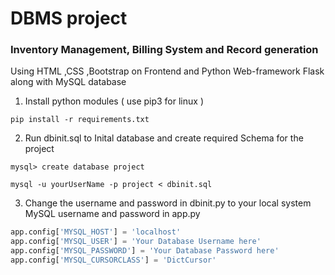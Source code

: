 # DBMS project
###  Inventory Management, Billing System and Record generation
Using HTML ,CSS ,Bootstrap on Frontend and Python Web-framework Flask along with MySQL database

1. Install python modules ( use pip3 for linux )
```
pip install -r requirements.txt
```

2. Run dbinit.sql to Inital database and create required Schema for the project
```
mysql> create database project
```
```
mysql -u yourUserName -p project < dbinit.sql
```

3. Change the username and password in dbinit.py to your local system MySQL username and password in app.py
```python
app.config['MYSQL_HOST'] = 'localhost'
app.config['MYSQL_USER'] = 'Your Database Username here'
app.config['MYSQL_PASSWORD'] = 'Your Database Password here'
app.config['MYSQL_CURSORCLASS'] = 'DictCursor'
```
